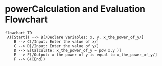 # powerCalculation and Evaluation Flowchart

```mermaid
flowchart TD
 A([Start]) --> B[/Declare Variables: x, y, x_the_power_of_y/]
    B --> C[/Input: Enter the value of x/]
    C --> D[/Input: Enter the value of y/]
    D --> E[Calculate: x_the_power_of_y = pow x,y )]
    E --> F[/Output: x the power of y is equal to x_the_power_of_y/]
    F --> G([End])
